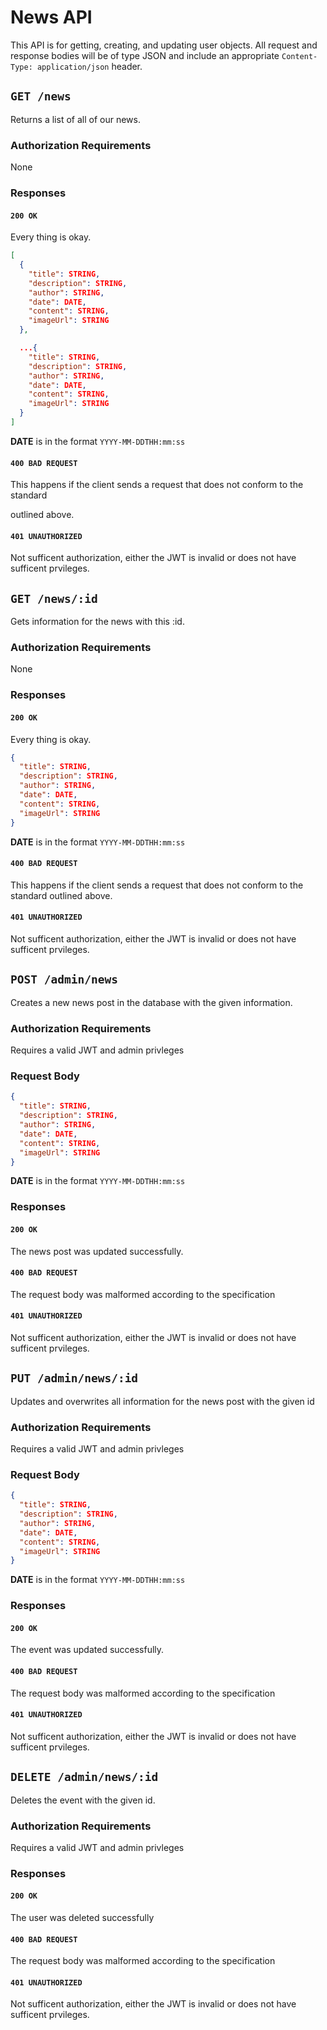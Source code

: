 # News API

This API is for getting, creating, and updating user objects. All request and response bodies will be of type JSON and include an appropriate `Content-Type: application/json` header.

## `GET /news`

Returns a list of all of our news.

### Authorization Requirements

None

### Responses

#### `200 OK`

Every thing is okay.

```json
[
  {
    "title": STRING,
    "description": STRING,
    "author": STRING,
    "date": DATE,
    "content": STRING,
    "imageUrl": STRING
  },

  ...{
    "title": STRING,
    "description": STRING,
    "author": STRING,
    "date": DATE,
    "content": STRING,
    "imageUrl": STRING
  }
]
```

**DATE** is in the format `YYYY-MM-DDTHH:mm:ss`

#### `400 BAD REQUEST`

This happens if the client sends a request that does not conform to the standard

outlined above.

#### `401 UNAUTHORIZED`

Not sufficent authorization, either the JWT is invalid or does not have sufficent prvileges.

## `GET /news/:id`

Gets information for the news with this :id.

### Authorization Requirements

None

### Responses

#### `200 OK`

Every thing is okay.

```json
{
  "title": STRING,
  "description": STRING,
  "author": STRING,
  "date": DATE,
  "content": STRING,
  "imageUrl": STRING
}
```

**DATE** is in the format `YYYY-MM-DDTHH:mm:ss`

#### `400 BAD REQUEST`

This happens if the client sends a request that does not conform to the standard outlined above.

#### `401 UNAUTHORIZED`

Not sufficent authorization, either the JWT is invalid or does not have sufficent prvileges.

## `POST /admin/news`

Creates a new news post in the database with the given information.

### Authorization Requirements

Requires a valid JWT and admin privleges

### Request Body

```json
{
  "title": STRING,
  "description": STRING,
  "author": STRING,
  "date": DATE,
  "content": STRING,
  "imageUrl": STRING
}
```

**DATE** is in the format `YYYY-MM-DDTHH:mm:ss`

### Responses

#### `200 OK`

The news post was updated successfully.

#### `400 BAD REQUEST`

The request body was malformed according to the specification

#### `401 UNAUTHORIZED`

Not sufficent authorization, either the JWT is invalid or does not have sufficent prvileges.

## `PUT /admin/news/:id`

Updates and overwrites all information for the news post with the given id

### Authorization Requirements

Requires a valid JWT and admin privleges

### Request Body

```json
{
  "title": STRING,
  "description": STRING,
  "author": STRING,
  "date": DATE,
  "content": STRING,
  "imageUrl": STRING
}
```

**DATE** is in the format `YYYY-MM-DDTHH:mm:ss`

### Responses

#### `200 OK`

The event was updated successfully.

#### `400 BAD REQUEST`

The request body was malformed according to the specification

#### `401 UNAUTHORIZED`

Not sufficent authorization, either the JWT is invalid or does not have sufficent prvileges.

## `DELETE /admin/news/:id`

Deletes the event with the given id.

### Authorization Requirements

Requires a valid JWT and admin privleges

### Responses

#### `200 OK`

The user was deleted successfully

#### `400 BAD REQUEST`

The request body was malformed according to the specification

#### `401 UNAUTHORIZED`

Not sufficent authorization, either the JWT is invalid or does not have sufficent prvileges.

